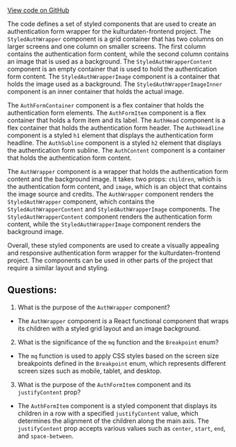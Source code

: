 [View code on GitHub](https://github.com/technologiestiftung/kulturdaten-frontend/blob/master/components/auth/AuthWrapper.tsx)

The code defines a set of styled components that are used to create an authentication form wrapper for the kulturdaten-frontend project. The `StyledAuthWrapper` component is a grid container that has two columns on larger screens and one column on smaller screens. The first column contains the authentication form content, while the second column contains an image that is used as a background. The `StyledAuthWrapperContent` component is an empty container that is used to hold the authentication form content. The `StyledAuthWrapperImage` component is a container that holds the image used as a background. The `StyledAuthWrapperImageInner` component is an inner container that holds the actual image.

The `AuthFormContainer` component is a flex container that holds the authentication form elements. The `AuthFormItem` component is a flex container that holds a form item and its label. The `AuthHead` component is a flex container that holds the authentication form header. The `AuthHeadline` component is a styled `h1` element that displays the authentication form headline. The `AuthSubline` component is a styled `h2` element that displays the authentication form subline. The `AuthContent` component is a container that holds the authentication form content.

The `AuthWrapper` component is a wrapper that holds the authentication form content and the background image. It takes two props: `children`, which is the authentication form content, and `image`, which is an object that contains the image source and credits. The `AuthWrapper` component renders the `StyledAuthWrapper` component, which contains the `StyledAuthWrapperContent` and `StyledAuthWrapperImage` components. The `StyledAuthWrapperContent` component renders the authentication form content, while the `StyledAuthWrapperImage` component renders the background image.

Overall, these styled components are used to create a visually appealing and responsive authentication form wrapper for the kulturdaten-frontend project. The components can be used in other parts of the project that require a similar layout and styling.
## Questions: 
 1. What is the purpose of the `AuthWrapper` component?
- The `AuthWrapper` component is a React functional component that wraps its children with a styled grid layout and an image background.

2. What is the significance of the `mq` function and the `Breakpoint` enum?
- The `mq` function is used to apply CSS styles based on the screen size breakpoints defined in the `Breakpoint` enum, which represents different screen sizes such as mobile, tablet, and desktop.

3. What is the purpose of the `AuthFormItem` component and its `justifyContent` prop?
- The `AuthFormItem` component is a styled component that displays its children in a row with a specified `justifyContent` value, which determines the alignment of the children along the main axis. The `justifyContent` prop accepts various values such as `center`, `start`, `end`, and `space-between`.